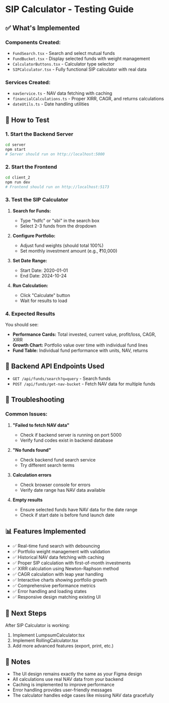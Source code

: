 # SIP Calculator - Testing Guide

## ✅ What's Implemented

### Components Created:
- `FundSearch.tsx` - Search and select mutual funds
- `FundBucket.tsx` - Display selected funds with weight management  
- `CalculatorButtons.tsx` - Calculator type selector
- `SIPCalculator.tsx` - Fully functional SIP calculator with real data

### Services Created:
- `navService.ts` - NAV data fetching with caching
- `financialCalculations.ts` - Proper XIRR, CAGR, and returns calculations
- `dateUtils.ts` - Date handling utilities

## 🚀 How to Test

### 1. Start the Backend Server
```bash
cd server
npm start
# Server should run on http://localhost:5000
```

### 2. Start the Frontend
```bash
cd client_2
npm run dev
# Frontend should run on http://localhost:5173
```

### 3. Test the SIP Calculator

1. **Search for Funds:**
   - Type "hdfc" or "sbi" in the search box
   - Select 2-3 funds from the dropdown

2. **Configure Portfolio:**
   - Adjust fund weights (should total 100%)
   - Set monthly investment amount (e.g., ₹10,000)

3. **Set Date Range:**
   - Start Date: 2020-01-01
   - End Date: 2024-10-24

4. **Run Calculation:**
   - Click "Calculate" button
   - Wait for results to load

### 4. Expected Results

You should see:
- **Performance Cards:** Total invested, current value, profit/loss, CAGR, XIRR
- **Growth Chart:** Portfolio value over time with individual fund lines
- **Fund Table:** Individual fund performance with units, NAV, returns

## 🔧 Backend API Endpoints Used

- `GET /api/funds/search?q=query` - Search funds
- `POST /api/funds/get-nav-bucket` - Fetch NAV data for multiple funds

## 🐛 Troubleshooting

### Common Issues:

1. **"Failed to fetch NAV data"**
   - Check if backend server is running on port 5000
   - Verify fund codes exist in backend database

2. **"No funds found"**
   - Check backend fund search service
   - Try different search terms

3. **Calculation errors**
   - Check browser console for errors
   - Verify date range has NAV data available

4. **Empty results**
   - Ensure selected funds have NAV data for the date range
   - Check if start date is before fund launch date

## 📊 Features Implemented

- ✅ Real-time fund search with debouncing
- ✅ Portfolio weight management with validation
- ✅ Historical NAV data fetching with caching
- ✅ Proper SIP calculation with first-of-month investments
- ✅ XIRR calculation using Newton-Raphson method
- ✅ CAGR calculation with leap year handling
- ✅ Interactive charts showing portfolio growth
- ✅ Comprehensive performance metrics
- ✅ Error handling and loading states
- ✅ Responsive design matching existing UI

## 🎯 Next Steps

After SIP Calculator is working:
1. Implement LumpsumCalculator.tsx
2. Implement RollingCalculator.tsx  
3. Add more advanced features (export, print, etc.)

## 📝 Notes

- The UI design remains exactly the same as your Figma design
- All calculations use real NAV data from your backend
- Caching is implemented to improve performance
- Error handling provides user-friendly messages
- The calculator handles edge cases like missing NAV data gracefully


